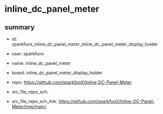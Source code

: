 # inline_dc_panel_meter
 
## summary 
* id: sparkfunx_inline_dc_panel_meter_inline_dc_panel_meter_display_holder
* user: sparkfunx
* name: inline_dc_panel_meter
* board: inline_dc_panel_meter_display_holder
* repo: https://github.com/sparkfunX/Inline-DC-Panel-Meter



* src_file_repo_sch: 
* src_file_repo_sch_link: https://github.com/sparkfunX/Inline-DC-Panel-Meter/tree/main/






